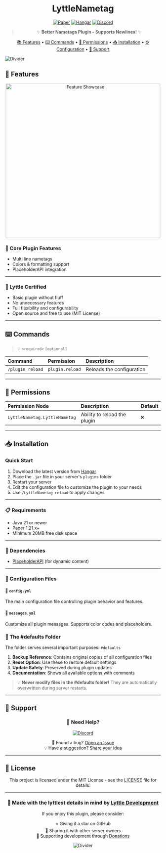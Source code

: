 <div align="center">
  
# LyttleNametag

[![Paper](https://img.shields.io/badge/Paper-1.21.x-blue)](https://papermc.io)
[![Hangar](https://img.shields.io/badge/Hangar-download-success)](https://hangar.papermc.io/Lyttle-Development)
[![Discord](https://img.shields.io/discord/941334383216967690?color=7289DA&label=Discord&logo=discord&logoColor=ffffff)](https://discord.gg/QfqFFPFFQZ)

> ✨ **Better Nametags Plugin - Supports Newlines!** ✨

[📚 Features](#--features) • [⌨️ Commands](#-%EF%B8%8F-commands) • [🔑 Permissions](#--permissions) • [📥 Installation](#--installation) • [⚙️ Configuration](#%EF%B8%8F-configuration) • [📱 Support](#--support)

</div>

![Divider](https://raw.githubusercontent.com/andreasbm/readme/master/assets/lines/rainbow.png)

## 🌟 Features

<p align="center">
  <img src="https://github.com/Lyttle-Development/LyttleNametag/blob/main/LyttleNametag-Example.gif?raw=true" alt="Feature Showcase" width="500px">
</p>

### 🎯 Core Plugin Features
- Multi line nametags
- Colors & formatting support
- PlaceholderAPI integration

---

### 🤌 Lyttle Certified
- Basic plugin without fluff
- No unnecessary features
- Full flexibility and configurability
- Open source and free to use (MIT License)

---

## ⌨️ Commands

> 💡 `<required>` `[optional]`

| Command               | Permission      | Description                  |
|:----------------------|:----------------|:-----------------------------|
| `/plugin reload`      | `plugin.reload` | Reloads the configuration    |

---

## 🔑 Permissions

| Permission Node       | Description                  | Default |
|:----------------------|:-----------------------------|:--------|
| `LyttleNametag.LyttleNametag` | Ability to reload the plugin | `❌`     |

---

## 📥 Installation

### Quick Start
1. Download the latest version from [Hangar](https://hangar.papermc.io/Lyttle-Development/LyttleNametag)
2. Place the `.jar` file in your server's `plugins` folder
3. Restart your server
4. Edit the configuration file to customize the plugin to your needs
5. Use `/LyttleNametag reload` to apply changes

---


### 📋 Requirements
- Java 21 or newer
- Paper 1.21.x+
- Minimum 20MB free disk space

---


### 💫 Dependencies
- [PlaceholderAPI](https://hangar.papermc.io/HelpChat/PlaceholderAPI) (for dynamic content)

---


### 📝 Configuration Files
#### 🔧 `config.yml`
The main configuration file controlling plugin behavior and features.

#### 💬 `messages.yml`
Customize all plugin messages. Supports color codes and placeholders.

### 🔄 The #defaults Folder
The folder serves several important purposes: `#defaults`
1. **Backup Reference**: Contains original copies of all configuration files
2. **Reset Option**: Use these to restore default settings
3. **Update Safety**: Preserved during plugin updates
4. **Documentation**: Shows all available options with comments

> 💡 **Never modify files in the #defaults folder!** They are automatically overwritten during server restarts.

---

## 💬 Support

<div align="center">

### 🤝 Need Help?

[![Discord](https://img.shields.io/discord/941334383216967690?color=7289DA&label=Join%20Our%20Discord&logo=discord&logoColor=ffffff&style=for-the-badge)](https://discord.gg/QfqFFPFFQZ)

🐛 Found a bug? [Open an Issue](https://github.com/Lyttle-Development/LyttleNametag/issues)  
💡 Have a suggestion? [Share your idea](https://github.com/Lyttle-Development/LyttleNametag/issues)

</div>

---

## 📜 License

<div align="center">

This project is licensed under the MIT License - see the [LICENSE](https://github.com/Lyttle-Development/LyttleNametag/blob/main/LICENSE) file for details.

---

### 🌟 Made with the lyttlest details in mind by [Lyttle Development](https://www.lyttledevelopment.com)

If you enjoy this plugin, please consider:

⭐ Giving it a star on GitHub <br>
💬 Sharing it with other server owners<br>
🎁 Supporting development through [Donations](https://github.com/LyttleDevelopment)

![Divider](https://raw.githubusercontent.com/andreasbm/readme/master/assets/lines/rainbow.png)

</div>